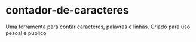 # contador-de-caracteres
 Uma ferramenta para contar caracteres, palavras e linhas. Criado para uso pesoal e publico
